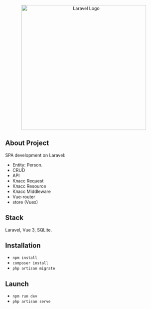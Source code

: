 <p align="center"><a href="https://laravel.com" target="_blank"><img src="https://raw.githubusercontent.com/laravel/art/master/logo-lockup/5%20SVG/2%20CMYK/1%20Full%20Color/laravel-logolockup-cmyk-red.svg" width="400" alt="Laravel Logo"></a></p>

## About Project

SPA development on Laravel:

- Entity: Person.
- CRUD
- API  
- Класс Request
- Класс Resource
- Класс Middleware
- Vue-router
- store (Vuex)

## Stack

Laravel, Vue 3, SQLite.

## Installation

- <code>npm install</code>
- <code>composer install</code>
- <code>php artisan migrate</code>

## Launch

- <code>npm run dev</code>
- <code>php artisan serve</code>
